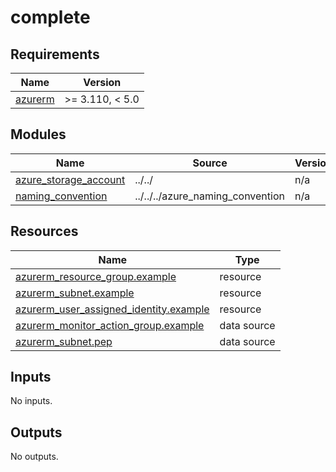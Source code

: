 # complete

<!-- BEGIN_TF_DOCS -->
## Requirements

| Name | Version |
|------|---------|
| <a name="requirement_azurerm"></a> [azurerm](#requirement\_azurerm) | >= 3.110, < 5.0 |

## Modules

| Name | Source | Version |
|------|--------|---------|
| <a name="module_azure_storage_account"></a> [azure\_storage\_account](#module\_azure\_storage\_account) | ../../ | n/a |
| <a name="module_naming_convention"></a> [naming\_convention](#module\_naming\_convention) | ../../../azure_naming_convention | n/a |

## Resources

| Name | Type |
|------|------|
| [azurerm_resource_group.example](https://registry.terraform.io/providers/hashicorp/azurerm/latest/docs/resources/resource_group) | resource |
| [azurerm_subnet.example](https://registry.terraform.io/providers/hashicorp/azurerm/latest/docs/resources/subnet) | resource |
| [azurerm_user_assigned_identity.example](https://registry.terraform.io/providers/hashicorp/azurerm/latest/docs/resources/user_assigned_identity) | resource |
| [azurerm_monitor_action_group.example](https://registry.terraform.io/providers/hashicorp/azurerm/latest/docs/data-sources/monitor_action_group) | data source |
| [azurerm_subnet.pep](https://registry.terraform.io/providers/hashicorp/azurerm/latest/docs/data-sources/subnet) | data source |

## Inputs

No inputs.

## Outputs

No outputs.
<!-- END_TF_DOCS -->
